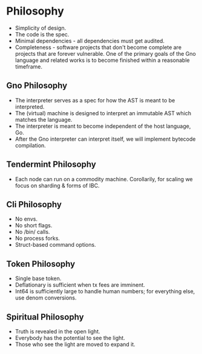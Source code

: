 # Philosophy

 * Simplicity of design.
 * The code is the spec.
 * Minimal dependencies - all dependencies must get audited.
 * Completeness - software projects that don't become
   complete are projects that are forever vulnerable.  One of
the primary goals of the Gno language and related works is to
become finished within a reasonable timeframe.

## Gno Philosophy

 * The interpreter serves as a spec for how the AST is meant to be interpreted.
 * The (virtual) machine is designed to interpret an immutable AST which matches the language.
 * The interpreter is meant to become independent of the host language, Go.
 * After the Gno interpreter can interpret itself, we will implement bytecode compilation.

## Tendermint Philosophy

 * Each node can run on a commodity machine. Corollarily, for scaling we focus on sharding & forms of IBC.

## Cli Philosophy

 * No envs.
 * No short flags.
 * No /bin/ calls.
 * No process forks.
 * Struct-based command options.

## Token Philosophy

 * Single base token.
 * Deflationary is sufficient when tx fees are imminent.
 * Int64 is sufficiently large to handle human numbers; for everything else, use denom conversions.

## Spiritual Philosophy

 * Truth is revealed in the open light.
 * Everybody has the potential to see the light.
 * Those who see the light are moved to expand it.
